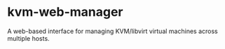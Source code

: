 # kvm-web-manager
A web-based interface for managing KVM/libvirt virtual machines across multiple hosts.
